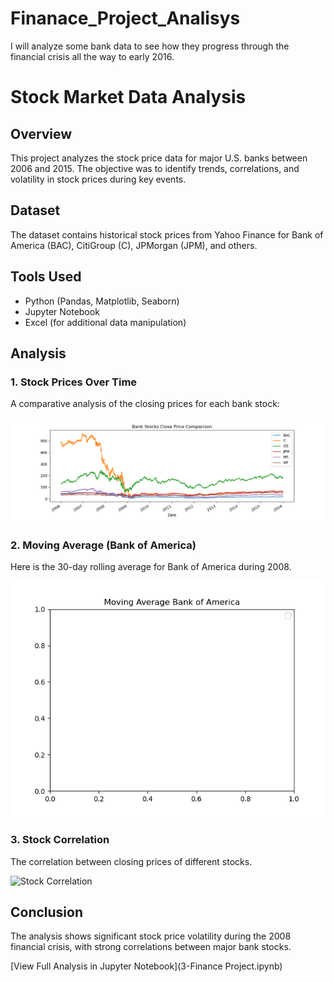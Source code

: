 # Finanace_Project_Analisys
I will analyze some bank data to see how they progress through the financial crisis all the way to early 2016.

# Stock Market Data Analysis

## Overview
This project analyzes the stock price data for major U.S. banks between 2006 and 2015. The objective was to identify trends, correlations, and volatility in stock prices during key events.

## Dataset
The dataset contains historical stock prices from Yahoo Finance for Bank of America (BAC), CitiGroup (C), JPMorgan (JPM), and others.

## Tools Used
- Python (Pandas, Matplotlib, Seaborn)
- Jupyter Notebook
- Excel (for additional data manipulation)

## Analysis
### 1. Stock Prices Over Time
A comparative analysis of the closing prices for each bank stock:

![Bank Stocks Close Price](bank_stocks_close_price.png)


### 2. Moving Average (Bank of America)
Here is the 30-day rolling average for Bank of America during 2008.

![BAC Rolling Average](moving_average_bac.png)

### 3. Stock Correlation
The correlation between closing prices of different stocks.

![Stock Correlation](images/stock_correlation.png)

## Conclusion
The analysis shows significant stock price volatility during the 2008 financial crisis, with strong correlations between major bank stocks.

[View Full Analysis in Jupyter Notebook](3-Finance Project.ipynb)
